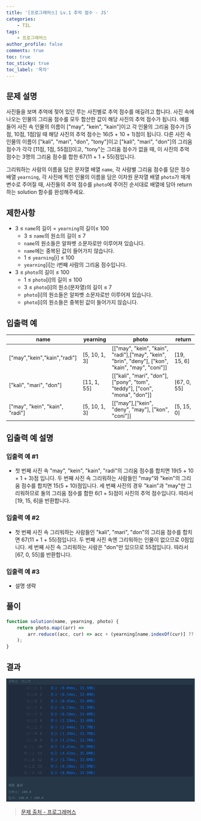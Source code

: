 ```yaml
---
title: '[프로그래머스] Lv.1 추억 점수 - JS'
categories:
    - TIL
tags:
    - 프로그래머스
author_profile: false
comments: true
toc: true
toc_sticky: true
toc_label: '목차'
---
```


## 문제 설명

사진들을 보며 추억에 젖어 있던 루는 사진별로 추억 점수를 매길려고 합니다. 사진 속에 나오는 인물의 그리움 점수를 모두 합산한 값이 해당 사진의 추억 점수가 됩니다. 예를 들어 사진 속 인물의 이름이 ["may", "kein", "kain"]이고 각 인물의 그리움 점수가 [5점, 10점, 1점]일 때 해당 사진의 추억 점수는 16(5 + 10 + 1)점이 됩니다. 다른 사진 속 인물의 이름이 ["kali", "mari", "don", "tony"]이고 ["kali", "mari", "don"]의 그리움 점수가 각각 [11점, 1점, 55점]]이고, "tony"는 그리움 점수가 없을 때, 이 사진의 추억 점수는 3명의 그리움 점수를 합한 67(11 + 1 + 55)점입니다.

그리워하는 사람의 이름을 담은 문자열 배열 `name`, 각 사람별 그리움 점수를 담은 정수 배열 `yearning`, 각 사진에 찍힌 인물의 이름을 담은 이차원 문자열 배열 `photo`가 매개변수로 주어질 때, 사진들의 추억 점수를 `photo`에 주어진 순서대로 배열에 담아 return하는 solution 함수를 완성해주세요.

## 제한사항

-   3 ≤ `name`의 길이 = `yearning`의 길이≤ 100
    -   3 ≤ `name`의 원소의 길이 ≤ 7
    -   `name`의 원소들은 알파벳 소문자로만 이루어져 있습니다.
    -   `name`에는 중복된 값이 들어가지 않습니다.
    -   1 ≤ `yearning`[i] ≤ 100
    -   `yearning`[i]는 i번째 사람의 그리움 점수입니다.
-   3 ≤ `photo`의 길이 ≤ 100
    -   1 ≤ `photo`[i]의 길이 ≤ 100
    -   3 ≤ `photo`[i]의 원소(문자열)의 길이 ≤ 7
    -   `photo`[i]의 원소들은 알파벳 소문자로만 이루어져 있습니다.
    -   `photo`[i]의 원소들은 중복된 값이 들어가지 않습니다.

## 입출력 예

| name                            | yearning      | photo                                                                                             | return      |
| ------------------------------- | ------------- | ------------------------------------------------------------------------------------------------- | ----------- |
| ["may","kein","kain","radi"]    | [5, 10, 1, 3] | [["may", "kein", "kain", "radi"],["may", "kein", "brin", "deny"], ["kon", "kain", "may", "coni"]] | [19, 15, 6] |
| ["kali", "mari", "don"]         | [11, 1, 55]   | [["kali", "mari", "don"], ["pony", "tom", "teddy"], ["con", "mona", "don"]]                       | [67, 0, 55] |
| ["may", "kein", "kain", "radi"] | [5, 10, 1, 3] | [["may"],["kein", "deny", "may"], ["kon", "coni"]]                                                | [5, 15, 0]  |

## 입출력 예 설명

### 입출력 예 #1

-   첫 번째 사진 속 "may", "kein", "kain", "radi"의 그리움 점수를 합치면 19(5 + 10 + 1 + 3)점 입니다. 두 번째 사진 속 그리워하는 사람들인 "may"와 "kein"의 그리움 점수를 합치면 15(5 + 10)점입니다. 세 번째 사진의 경우 "kain"과 "may"만 그리워하므로 둘의 그리움 점수를 합한 6(1 + 5)점이 사진의 추억 점수입니다. 따라서 [19, 15, 6]을 반환합니다.

### 입출력 예 #2

-   첫 번째 사진 속 그리워하는 사람들인 "kali", "mari", "don"의 그리움 점수를 합치면 67(11 + 1 + 55)점입니다. 두 번째 사진 속엔 그리워하는 인물이 없으므로 0점입니다. 세 번째 사진 속 그리워하는 사람은 "don"만 있으므로 55점입니다. 따라서 [67, 0, 55]를 반환합니다.

### 입출력 예 #3

-   설명 생략

## 풀이

```javascript
function solution(name, yearning, photo) {
    return photo.map((arr) =>
        arr.reduce((acc, cur) => acc + (yearning[name.indexOf(cur)] ?? 0), 0)
    );
}
```

## 결과

![result](/assets/images/2023/08/21/algorithm-19-result.png)

> [문제 출처 - 프로그래머스](https://school.programmers.co.kr/learn/courses/30/lessons/176963)

